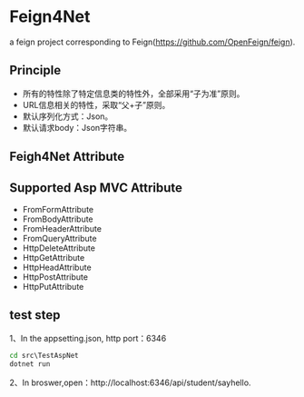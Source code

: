 # Feign4Net

a feign project corresponding to Feign(https://github.com/OpenFeign/feign).

## Principle

+ 所有的特性除了特定信息类的特性外，全部采用“子为准”原则。
+ URL信息相关的特性，采取“父+子”原则。
+ 默认序列化方式：Json。
+ 默认请求body：Json字符串。

## Feigh4Net Attribute

## Supported Asp MVC Attribute

+ FromFormAttribute
+ FromBodyAttribute
+ FromHeaderAttribute
+ FromQueryAttribute
+ HttpDeleteAttribute
+ HttpGetAttribute
+ HttpHeadAttribute  
+ HttpPostAttribute
+ HttpPutAttribute

## test step

1、In the appsetting.json, http port：6346

``` cmd
cd src\TestAspNet
dotnet run
```

2、In broswer,open：http://localhost:6346/api/student/sayhello. 